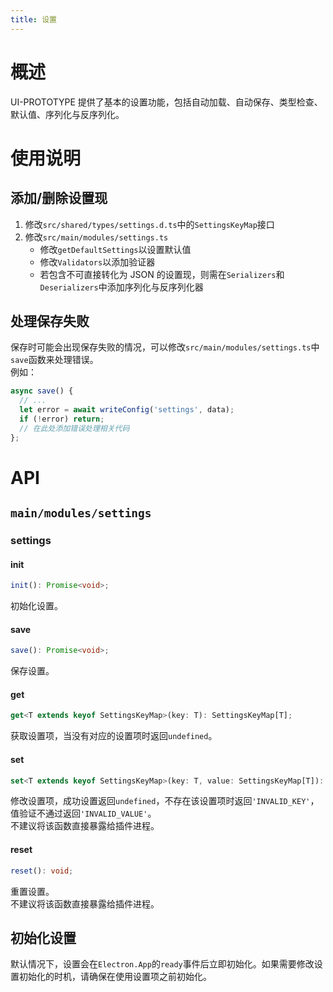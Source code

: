 ```yaml
---
title: 设置
---
```


# 概述
UI-PROTOTYPE 提供了基本的设置功能，包括自动加载、自动保存、类型检查、默认值、序列化与反序列化。

# 使用说明
## 添加/删除设置现
1. 修改`src/shared/types/settings.d.ts`中的`SettingsKeyMap`接口
2. 修改`src/main/modules/settings.ts`
   - 修改`getDefaultSettings`以设置默认值
   - 修改`Validators`以添加验证器
   - 若包含不可直接转化为 JSON 的设置现，则需在`Serializers`和`Deserializers`中添加序列化与反序列化器

## 处理保存失败
保存时可能会出现保存失败的情况，可以修改`src/main/modules/settings.ts`中`save`函数来处理错误。  
例如：
```typescript
async save() {
  // ...
  let error = await writeConfig('settings', data);
  if (!error) return;
  // 在此处添加错误处理相关代码
};
```

# API
## `main/modules/settings`
### settings
#### init
```typescript
init(): Promise<void>;
```
初始化设置。

#### save
```typescript
save(): Promise<void>;
```
保存设置。

#### get
```typescript
get<T extends keyof SettingsKeyMap>(key: T): SettingsKeyMap[T];
```
获取设置项，当没有对应的设置项时返回`undefined`。

#### set
```typescript
set<T extends keyof SettingsKeyMap>(key: T, value: SettingsKeyMap[T]): boolean;
```
修改设置项，成功设置返回`undefined`，不存在该设置项时返回`'INVALID_KEY'`，值验证不通过返回`'INVALID_VALUE'`。  
不建议将该函数直接暴露给插件进程。

#### reset
```typescript
reset(): void;
```
重置设置。  
不建议将该函数直接暴露给插件进程。

## 初始化设置
默认情况下，设置会在`Electron.App`的`ready`事件后立即初始化。如果需要修改设置初始化的时机，请确保在使用设置项之前初始化。

